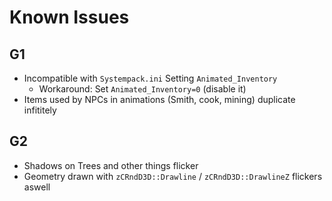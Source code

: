 # Known Issues

## G1

- Incompatible with `Systempack.ini` Setting `Animated_Inventory`
    - Workaround: Set `Animated_Inventory=0` (disable it)
- Items used by NPCs in animations (Smith, cook, mining) duplicate infititely

## G2

- Shadows on Trees and other things flicker
- Geometry drawn with `zCRndD3D::Drawline` / `zCRndD3D::DrawlineZ` flickers aswell
